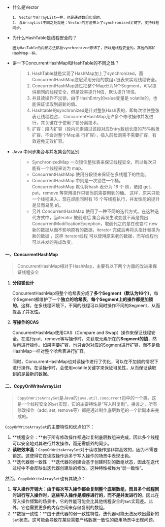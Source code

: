 * 什么是Vector

  ~~~
  1. Vector与ArrayList一样，也是通过数组实现的。
  2. 与ArrayList不同之处就是：Vector的方法带上了synchronized关键字，支持线程同步。
  ~~~

* 为什么HashTable是线程安全的？

  ~~~
  因为HasTable的内部方法都被synchronized修饰了，所以是线程安全的。其他的都和HashMap一样。
  ~~~

* 讲一下ConcurrentHashMap和HashTable的不同之处？

  > 1. HashTable就是实现了HashMap加上了synchronized，而ConcurrentHashMap底层采用分段的数组+链表来实现线程安全。
  > 2. ConcurrentHashMap通过把整个Map分为N个Segment，可以提供相同的线程安全，但是效率提升N倍，默认提升16倍。
  > 3. 并且读操作不加锁，由于HashEntry的value变量是 volatile的，也能保证读取到最新的值。
  > 4. Hashtable的synchronized是针对整张Hash表的，即每次锁住整张表让线程独占， ConcurrentHashMap允许多个修改操作并发进行，其关键在于使用了锁分离技术。
  > 5. 扩容：段内扩容（段内元素超过该段对应Entry数组长度的75%触发扩容，不会对整个Map进 行扩容），插入前检测需不需要扩容，有效避免无效扩容。
  
* Java 中同步集合与并发集合的区别

  > * SynchronizedMap 一次锁住整张表来保证线程安全，所以每次只能有一个线程来访为 map。 
  > * ConcurrentHashMap 使用分段锁来保证在多线程下的性能。
  > *  ConcurrentHashMap 中则是一次锁住一个桶。ConcurrentHashMap 默认将hash 表分为 16 个 桶，诸如 get，put，remove 等常用操作只锁当前需要用到的桶。 这样，原来只能一个线程进入，现在却能同时有 16 个写线程执行，并发性能的提升是显而易见 的。 
  > * 另外 ConcurrentHashMap 使用了一种不同的迭代方式。在这种迭代方式中，当iterator 被创建后 集合再发生改变就不再是抛出ConcurrentModificationException，取而代之的是在改变时 new 新的数据从而不影响原有的数据，iterator 完成后再将头指针替换为新的数据 ，这样 iterator线程 可以使用原来老的数据，而写线程也可以并发的完成改变。

#### 一、ConcurrentHashMap

> ConcurrentHashMap相对于HashMap，主要有以下两个方面的改进来保证线程安全

1. **分段锁设计**

   ConcurrentHashMap将整个哈希表分成了**多个Segment（默认为16个）**，每个Segment都维护了一个**独立的哈希表**，**每个Segment上的操作都是加锁的**。这样，在多线程环境下，不同的线程可以同时操作不同的Segment，从而提高了并发性。

2. **写操作的CAS**

   ConcurrentHashMap使用CAS（Compare and Swap）操作来保证线程安全。在进行put、remove等写操作时，先获取元素所在的**Segment的锁**，然后再进行操作。如果需要扩容，也只会对对应的Segment进行扩容，而不是像HashMap一样对整个哈希表进行扩容。

   同时，ConcurrentHashMap也对读操作进行了优化，可以在不加锁的情况下进行操作。在读操作时，会使用volatile关键字来保证可见性，从而保证读取到的是最新的数据。

#### 二、CopyOnWriteArrayList

> `CopyOnWriteArraySet`是Java的`java.util.concurrent`包中的一个类。这是一个线程安全的`Set`实现，它的主要特性是“写入时复制”。换言之，所有修改操作（add, set, remove等）都是通过制作底层数组的一个新副本来完成的。

`CopyOnWriteArraySet`的主要特性和优点如下：

1. **线程安全：**由于所有修改操作都通过复制底层数组来完成，因此多个线程可以安全地对其进行并发操作，而无需额外的同步。
2. **读取效率高：**`CopyOnWriteArraySet`对于读取操作是非常高效的，因为不需要锁定。这使得它在读取操作远多于写入操作的场景中表现出色。
3. **迭代器弱一致性：**迭代器的创建会基于创建时刻的数组状态，因此在迭代过程中不会反映出迭代器创建后的修改。这种特性被称为“弱一致性”。

然而，`CopyOnWriteArraySet`也有其缺点：

1. **写入操作开销大：**由于每次写入操作都会复制整个底层数组，而且**多个线程同时进行写入操作时，这些写入操作是顺序进行的，而不是并发进行的**。因此在写入操作频繁的场景中，它的性能可能会比其他线程安全的`Set`实现差。此外，它也需要更多的内存空间来存储复制的数组。
2. **数据一致性：**由于迭代器的弱一致性特性，迭代器可能无法反映出最新的`Set`状态。这可能会导致在某些需要严格数据一致性的应用场景中出现问题。
